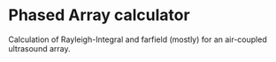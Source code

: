 # Phased Array calculator
Calculation of Rayleigh-Integral and farfield (mostly) for an air-coupled ultrasound array.

